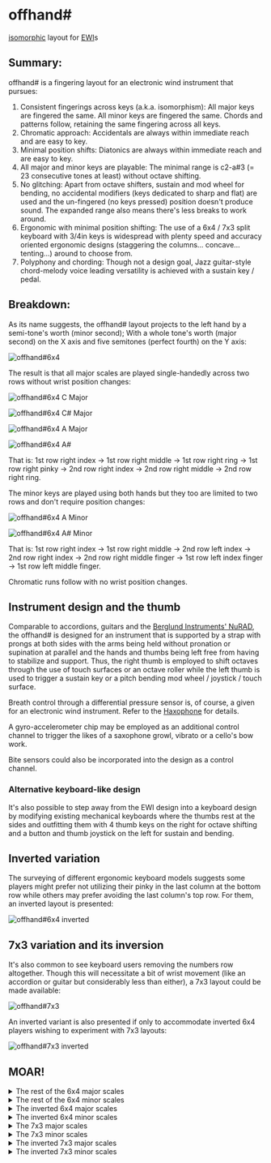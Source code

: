 # offhand#
[isomorphic](https://en.wikipedia.org/wiki/Isomorphic_keyboard) layout for [EWI](https://en.wikipedia.org/wiki/Electronic_wind_instrument)s

## Summary:

offhand# is a fingering layout for an electronic wind instrument that pursues:
1. Consistent fingerings across keys (a.k.a. isomorphism): All major keys are fingered the same. All minor keys are fingered the same. Chords and patterns follow, retaining the same fingering across all keys.
2. Chromatic approach: Accidentals are always within immediate reach and are easy to key.
3. Minimal position shifts: Diatonics are always within immediate reach and are easy to key.
4. All major and minor keys are playable: The minimal range is c2-a#3 (= 23 consecutive tones at least) without octave shifting.
5. No glitching: Apart from octave shifters, sustain and mod wheel for bending, no accidental modifiers (keys dedicated to sharp and flat) are used and the un-fingered (no keys pressed) position doesn't produce sound. The expanded range also means there's less breaks to work around.
6. Ergonomic with minimal position shifting: The use of a 6x4 / 7x3 split keyboard with 3/4in keys is widespread with plenty speed and accuracy oriented ergonomic designs (staggering the columns... concave... tenting...) around to choose from.
7. Polyphony and chording: Though not a design goal, Jazz guitar-style chord-melody voice leading versatility is achieved with a sustain key / pedal.

## Breakdown:

As its name suggests, the offhand# layout projects to the left hand by a semi-tone's worth (minor second); With a whole tone's worth (major second) on the X axis and five semitones (perfect fourth) on the Y axis:

![offhand#6x4](./images/offhandSharp_6x4.svg)

The result is that all major scales are played single-handedly across two rows without wrist position changes:

![offhand#6x4 C Major](./images/offhandSharp_6x4_C.svg)

![offhand#6x4 C# Major](./images/offhandSharp_6x4_CSHARP.svg)

![offhand#6x4 A Major](./images/offhandSharp_6x4_A.svg)

![offhand#6x4 A#](./images/offhandSharp_6x4_ASHARP.svg)

That is: 1st row right index -> 1st row right middle -> 1st row right ring -> 1st row right pinky -> 2nd row right index -> 2nd row right middle -> 2nd row right ring.

The minor keys are played using both hands but they too are limited to two rows and don't require position changes:

![offhand#6x4 A Minor](./images/offhandSharp_6x4_Am.svg)

![offhand#6x4 A# Minor](./images/offhandSharp_6x4_ASHARPm.svg)

That is: 1st row right index -> 1st row right middle -> 2nd row left index -> 2nd row right index -> 2nd row right middle finger -> 1st row left index finger -> 1st row left middle finger.

Chromatic runs follow with no wrist position changes.

## Instrument design and the thumb

Comparable to accordions, guitars and the [Berglund Instruments' NuRAD](https://berglundinstruments.com/nurad-ewi-sax-etc-fingering-instrument/), the offhand# is designed for an instrument that is supported by a strap with prongs at both sides with the arms being held without pronation or supination at parallel and the hands and thumbs being left free from having to stabilize and support. Thus, the right thumb is employed to shift octaves through the use of touch surfaces or an octave roller while the left thumb is used to trigger a sustain key or a pitch bending mod wheel / joystick / touch surface.

Breath control through a differential pressure sensor is, of course, a given for an electronic wind instrument. Refer to the [Haxophone](https://github.com/cardonabits/haxo-hw) for details.

A gyro-accelerometer chip may be employed as an additional control channel to trigger the likes of a saxophone growl, vibrato or a cello's bow work.

Bite sensors could also be incorporated into the design as a control channel.

### Alternative keyboard-like design

It's also possible to step away from the EWI design into a keyboard design by modifying existing mechanical keyboards where the thumbs rest at the sides and outfitting them with 4 thumb keys on the right for octave shifting and a button and thumb joystick on the left for sustain and bending.

## Inverted variation

The surveying of different ergonomic keyboard models suggests some players might prefer not utilizing their pinky in the last column at the bottom row while others may prefer avoiding the last column's top row. For them, an inverted layout is presented:

![offhand#6x4 inverted](./images/offhandSharp_6x4_inverted.svg)

## 7x3 variation and its inversion

It's also common to see keyboard users removing the numbers row altogether. Though this will necessitate a bit of wrist movement (like an accordion or guitar but considerably less than either), a 7x3 layout could be made available:

![offhand#7x3](./images/offhandSharp_7x3.svg)

An inverted variant is also presented if only to accommodate inverted 6x4 players wishing to experiment with 7x3 layouts:

![offhand#7x3 inverted](./images/offhandSharp_7x3_inverted.svg)

## MOAR!

<details>
  <summary>The rest of the 6x4 major scales</summary>

![offhand#6x4 B](./images/offhandSharp_6x4_B.svg)

![offhand#6x4 D](./images/offhandSharp_6x4_D.svg)

![offhand#6x4 D#](./images/offhandSharp_6x4_DSHARP.svg)

![offhand#6x4 E](./images/offhandSharp_6x4_E.svg)

![offhand#6x4 F](./images/offhandSharp_6x4_F.svg)

![offhand#6x4 F#](./images/offhandSharp_6x4_FSHARP.svg)

![offhand#6x4 G](./images/offhandSharp_6x4_G.svg)

![offhand#6x4 G#](./images/offhandSharp_6x4_GSHARP.svg)

</details>

<details>
  <summary>The rest of the 6x4 minor scales</summary>

![offhand#6x4 Bm](./images/offhandSharp_6x4_Bm.svg)

![offhand#6x4 Cm](./images/offhandSharp_6x4_Cm.svg)

![offhand#6x4 C#m](./images/offhandSharp_6x4_CSHARPm.svg)

![offhand#6x4 Dm](./images/offhandSharp_6x4_Dm.svg)

![offhand#6x4 D#m](./images/offhandSharp_6x4_DSHARPm.svg)

![offhand#6x4 Em](./images/offhandSharp_6x4_Em.svg)

![offhand#6x4 Fm](./images/offhandSharp_6x4_Fm.svg)

![offhand#6x4 F#m](./images/offhandSharp_6x4_FSHARPm.svg)

![offhand#6x4 Gm](./images/offhandSharp_6x4_Gm.svg)

![offhand#6x4 G#m](./images/offhandSharp_6x4_GSHARPm.svg)

</details>

<details>
  <summary>The inverted 6x4 major scales</summary>

![offhand#6x4 inverted A](./images/offhandSharp_6x4_inverted_A.svg)

![offhand#6x4 inverted A#](./images/offhandSharp_6x4_inverted_ASHARP.svg)

![offhand#6x4 inverted B](./images/offhandSharp_6x4_inverted_B.svg)

![offhand#6x4 inverted C](./images/offhandSharp_6x4_inverted_C.svg)

![offhand#6x4 inverted C#](./images/offhandSharp_6x4_inverted_CSHARP.svg)

![offhand#6x4 inverted D](./images/offhandSharp_6x4_inverted_D.svg)

![offhand#6x4 inverted D#](./images/offhandSharp_6x4_inverted_DSHARP.svg)

![offhand#6x4 inverted E](./images/offhandSharp_6x4_inverted_E.svg)

![offhand#6x4 inverted F](./images/offhandSharp_6x4_inverted_F.svg)

![offhand#6x4 inverted F#](./images/offhandSharp_6x4_inverted_FSHARP.svg)

![offhand#6x4 inverted G](./images/offhandSharp_6x4_inverted_G.svg)

![offhand#6x4 inverted G#](./images/offhandSharp_6x4_inverted_GSHARP.svg)

</details>

<details>
  <summary>The inverted 6x4 minor scales</summary>

![offhand#6x4 inverted Am](./images/offhandSharp_6x4_inverted_Am.svg)

![offhand#6x4 inverted A#m](./images/offhandSharp_6x4_inverted_ASHARPm.svg)

![offhand#6x4 inverted Bm](./images/offhandSharp_6x4_inverted_Bm.svg)

![offhand#6x4 inverted Cm](./images/offhandSharp_6x4_inverted_Cm.svg)

![offhand#6x4 inverted C#m](./images/offhandSharp_6x4_inverted_CSHARPm.svg)

![offhand#6x4 inverted Dm](./images/offhandSharp_6x4_inverted_Dm.svg)

![offhand#6x4 inverted D#m](./images/offhandSharp_6x4_inverted_DSHARPm.svg)

![offhand#6x4 inverted Em](./images/offhandSharp_6x4_inverted_Em.svg)

![offhand#6x4 inverted Fm](./images/offhandSharp_6x4_inverted_Fm.svg)

![offhand#6x4 inverted F#m](./images/offhandSharp_6x4_inverted_FSHARPm.svg)

![offhand#6x4 inverted Gm](./images/offhandSharp_6x4_inverted_Gm.svg)

![offhand#6x4 inverted G#m](./images/offhandSharp_6x4_inverted_GSHARPm.svg)

</details>

<details>
  <summary>The 7x3 major scales</summary>

![offhand#7x3 A](./images/offhandSharp_7x3_A.svg)

![offhand#7x3 A#](./images/offhandSharp_7x3_ASHARP.svg)

![offhand#7x3 B](./images/offhandSharp_7x3_B.svg)

![offhand#7x3 C](./images/offhandSharp_7x3_C.svg)

![offhand#7x3 C#](./images/offhandSharp_7x3_CSHARP.svg)

![offhand#7x3 D](./images/offhandSharp_7x3_D.svg)

![offhand#7x3 D#](./images/offhandSharp_7x3_DSHARP.svg)

![offhand#7x3 E](./images/offhandSharp_7x3_E.svg)

![offhand#7x3 F](./images/offhandSharp_7x3_F.svg)

![offhand#7x3 F#](./images/offhandSharp_7x3_FSHARP.svg)

![offhand#7x3 G](./images/offhandSharp_7x3_G.svg)

![offhand#7x3 G#](./images/offhandSharp_7x3_GSHARP.svg)

</details>

<details>
  <summary>The 7x3 minor scales</summary>

![offhand#7x3 Am](./images/offhandSharp_7x3_Am.svg)

![offhand#7x3 A#m](./images/offhandSharp_7x3_ASHARPm.svg)

![offhand#7x3 Bm](./images/offhandSharp_7x3_Bm.svg)

![offhand#7x3 Cm](./images/offhandSharp_7x3_Cm.svg)

![offhand#7x3 C#m](./images/offhandSharp_7x3_CSHARPm.svg)

![offhand#7x3 Dm](./images/offhandSharp_7x3_Dm.svg)

![offhand#7x3 D#m](./images/offhandSharp_7x3_DSHARPm.svg)

![offhand#7x3 Em](./images/offhandSharp_7x3_Em.svg)

![offhand#7x3 Fm](./images/offhandSharp_7x3_Fm.svg)

![offhand#7x3 F#m](./images/offhandSharp_7x3_FSHARPm.svg)

![offhand#7x3 Gm](./images/offhandSharp_7x3_Gm.svg)

![offhand#7x3 G#m](./images/offhandSharp_7x3_GSHARPm.svg)

</details>

<details>
  <summary>The inverted 7x3 major scales</summary>

![offhand#7x3 inverted A](./images/offhandSharp_7x3_inverted_A.svg)

![offhand#7x3 inverted A#](./images/offhandSharp_7x3_inverted_ASHARP.svg)

![offhand#7x3 inverted B](./images/offhandSharp_7x3_inverted_B.svg)

![offhand#7x3 inverted C](./images/offhandSharp_7x3_inverted_C.svg)

![offhand#7x3 inverted C#](./images/offhandSharp_7x3_inverted_CSHARP.svg)

![offhand#7x3 inverted D](./images/offhandSharp_7x3_inverted_D.svg)

![offhand#7x3 inverted D#](./images/offhandSharp_7x3_inverted_DSHARP.svg)

![offhand#7x3 inverted E](./images/offhandSharp_7x3_inverted_E.svg)

![offhand#7x3 inverted F](./images/offhandSharp_7x3_inverted_F.svg)

![offhand#7x3 inverted F#](./images/offhandSharp_7x3_inverted_FSHARP.svg)

![offhand#7x3 inverted G](./images/offhandSharp_7x3_inverted_G.svg)

![offhand#7x3 inverted G#](./images/offhandSharp_7x3_inverted_GSHARP.svg)

</details>

<details>
  <summary>The inverted 7x3 minor scales</summary>

![offhand#7x3 inverted Am](./images/offhandSharp_7x3_inverted_Am.svg)

![offhand#7x3 inverted A#m](./images/offhandSharp_7x3_inverted_ASHARPm.svg)

![offhand#7x3 inverted Bm](./images/offhandSharp_7x3_inverted_Bm.svg)

![offhand#7x3 inverted Cm](./images/offhandSharp_7x3_inverted_Cm.svg)

![offhand#7x3 inverted C#m](./images/offhandSharp_7x3_inverted_CSHARPm.svg)

![offhand#7x3 inverted Dm](./images/offhandSharp_7x3_inverted_Dm.svg)

![offhand#7x3 inverted D#m](./images/offhandSharp_7x3_inverted_DSHARPm.svg)

![offhand#7x3 inverted Em](./images/offhandSharp_7x3_inverted_Em.svg)

![offhand#7x3 inverted Fm](./images/offhandSharp_7x3_inverted_Fm.svg)

![offhand#7x3 inverted F#m](./images/offhandSharp_7x3_inverted_FSHARPm.svg)

![offhand#7x3 inverted Gm](./images/offhandSharp_7x3_inverted_Gm.svg)

![offhand#7x3 inverted G#m](./images/offhandSharp_7x3_inverted_GSHARPm.svg)

</details>
